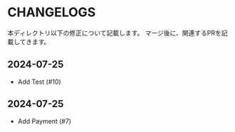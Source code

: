 # CHANGELOGS

本ディレクトリ以下の修正について記載します。
マージ後に、関連するPRを記載してきます。


  ## 2024-07-25
  - Add Test (#10)
  ## 2024-07-25
  - Add Payment (#7)
